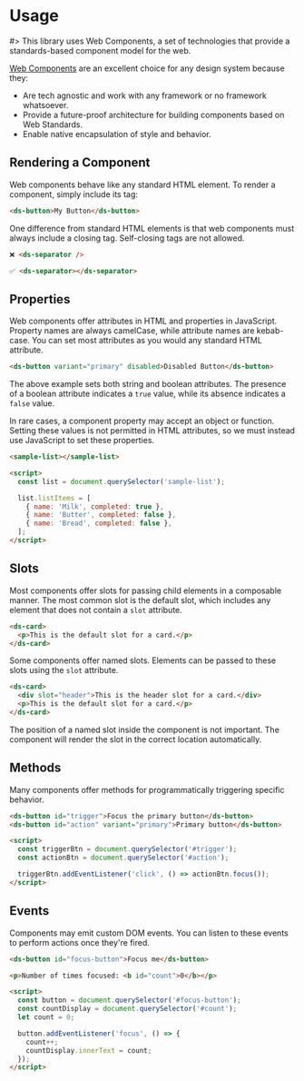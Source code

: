 # Usage

#> This library uses Web Components, a set of technologies that provide a standards-based component model for the web.

[Web Components](https://developer.mozilla.org/en-US/docs/Web/Web_Components)
are an excellent choice for any design system because they:

- Are tech agnostic and work with any framework or no framework whatsoever.
- Provide a future-proof architecture for building components based on Web Standards.
- Enable native encapsulation of style and behavior.

## Rendering a Component

Web components behave like any standard HTML element. To render a component,
simply include its tag:

```html preview expanded rendering
<ds-button>My Button</ds-button>
```

One difference from standard HTML elements is that web components must always
include a closing tag. Self-closing tags are not allowed.

```html
❌ <ds-separator />

✅ <ds-separator></ds-separator>
```

## Properties

Web components offer attributes in HTML and properties in JavaScript. Property
names are always camelCase, while attribute names are kebab-case. You can set
most attributes as you would any standard HTML attribute.

```html preview expanded properties
<ds-button variant="primary" disabled>Disabled Button</ds-button>
```

The above example sets both string and boolean attributes. The presence of a
boolean attribute indicates a `true` value, while its absence indicates a
`false` value.

In rare cases, a component property may accept an object or function. Setting
these values is not permitted in HTML attributes, so we must instead use
JavaScript to set these properties.

```html
<sample-list></sample-list>

<script>
  const list = document.querySelector('sample-list');

  list.listItems = [
    { name: 'Milk', completed: true },
    { name: 'Butter', completed: false },
    { name: 'Bread', completed: false },
  ];
</script>
```

## Slots

Most components offer slots for passing child elements in a composable manner.
The most common slot is the default slot, which includes any element that does not
contain a `slot` attribute.

```html preview expanded default-slot
<ds-card>
  <p>This is the default slot for a card.</p>
</ds-card>
```

Some components offer named slots. Elements can be passed to these slots using
the `slot` attribute.

```html preview expanded named-slot
<ds-card>
  <div slot="header">This is the header slot for a card.</div>
  <p>This is the default slot for a card.</p>
</ds-card>
```

The position of a named slot inside the component is not important. The
component will render the slot in the correct location automatically.

## Methods

Many components offer methods for programmatically triggering specific behavior.

```html preview expanded methods
<ds-button id="trigger">Focus the primary button</ds-button>
<ds-button id="action" variant="primary">Primary button</ds-button>

<script>
  const triggerBtn = document.querySelector('#trigger');
  const actionBtn = document.querySelector('#action');

  triggerBtn.addEventListener('click', () => actionBtn.focus());
</script>
```

## Events

Components may emit custom DOM events. You can listen to these events to perform
actions once they're fired.

```html preview expanded events
<ds-button id="focus-button">Focus me</ds-button>

<p>Number of times focused: <b id="count">0</b></p>

<script>
  const button = document.querySelector('#focus-button');
  const countDisplay = document.querySelector('#count');
  let count = 0;

  button.addEventListener('focus', () => {
    count++;
    countDisplay.innerText = count;
  });
</script>
```
